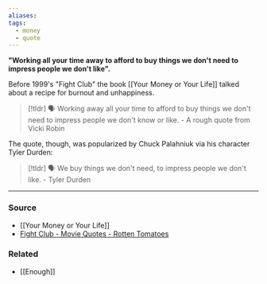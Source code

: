 ```yaml
---
aliases: 
tags:
  - money
  - quote
---
```

**"Working all your time away to afford to buy things we don't need to impress people we don't like".**

Before 1999's "Fight Club" the book [[Your Money or Your Life]] talked about a recipe for burnout and unhappiness. 

> [!tldr] 🗣️ Working away all your time to afford to buy things we don't need to impress people we don't know or like. - A rough quote from Vicki Robin

The quote, though, was popularized by Chuck Palahniuk via his character Tyler Durden:

> [!tldr] 🗣️ We buy things we don't need, to impress people we don't like. - Tyler Durden

---

### Source
- [[Your Money or Your Life]]
- [Fight Club - Movie Quotes - Rotten Tomatoes](https://www.rottentomatoes.com/m/fight_club/quotes/)

### Related
- [[Enough]]
